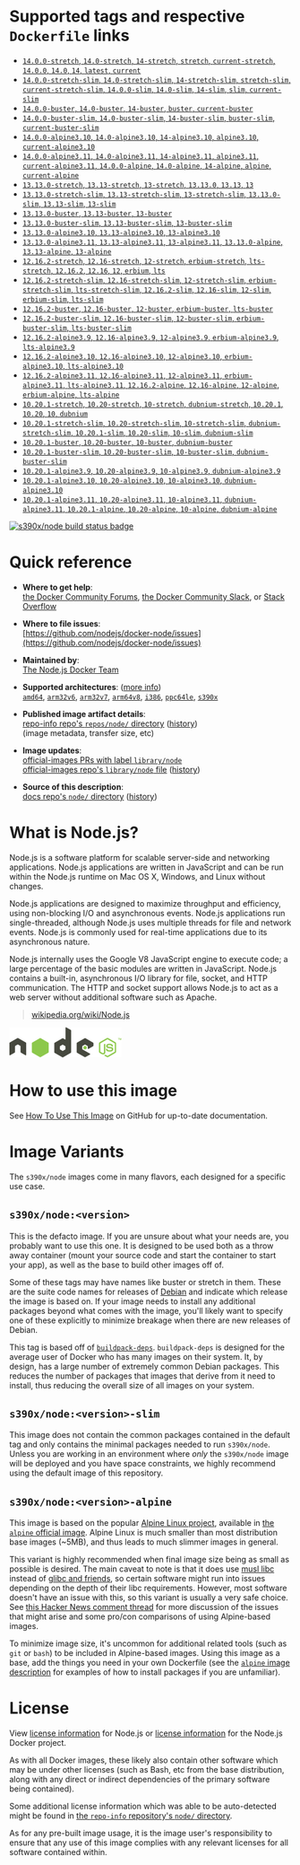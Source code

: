 <!--

********************************************************************************

WARNING:

    DO NOT EDIT "node/README.md"

    IT IS AUTO-GENERATED

    (from the other files in "node/" combined with a set of templates)

********************************************************************************

-->

# Supported tags and respective `Dockerfile` links

-	[`14.0.0-stretch`, `14.0-stretch`, `14-stretch`, `stretch`, `current-stretch`, `14.0.0`, `14.0`, `14`, `latest`, `current`](https://github.com/nodejs/docker-node/blob/2d82f7b12b855d3ce857f09efcf2c5508f0fe26b/14/stretch/Dockerfile)
-	[`14.0.0-stretch-slim`, `14.0-stretch-slim`, `14-stretch-slim`, `stretch-slim`, `current-stretch-slim`, `14.0.0-slim`, `14.0-slim`, `14-slim`, `slim`, `current-slim`](https://github.com/nodejs/docker-node/blob/2d82f7b12b855d3ce857f09efcf2c5508f0fe26b/14/stretch-slim/Dockerfile)
-	[`14.0.0-buster`, `14.0-buster`, `14-buster`, `buster`, `current-buster`](https://github.com/nodejs/docker-node/blob/2d82f7b12b855d3ce857f09efcf2c5508f0fe26b/14/buster/Dockerfile)
-	[`14.0.0-buster-slim`, `14.0-buster-slim`, `14-buster-slim`, `buster-slim`, `current-buster-slim`](https://github.com/nodejs/docker-node/blob/2d82f7b12b855d3ce857f09efcf2c5508f0fe26b/14/buster-slim/Dockerfile)
-	[`14.0.0-alpine3.10`, `14.0-alpine3.10`, `14-alpine3.10`, `alpine3.10`, `current-alpine3.10`](https://github.com/nodejs/docker-node/blob/2d82f7b12b855d3ce857f09efcf2c5508f0fe26b/14/alpine3.10/Dockerfile)
-	[`14.0.0-alpine3.11`, `14.0-alpine3.11`, `14-alpine3.11`, `alpine3.11`, `current-alpine3.11`, `14.0.0-alpine`, `14.0-alpine`, `14-alpine`, `alpine`, `current-alpine`](https://github.com/nodejs/docker-node/blob/2d82f7b12b855d3ce857f09efcf2c5508f0fe26b/14/alpine3.11/Dockerfile)
-	[`13.13.0-stretch`, `13.13-stretch`, `13-stretch`, `13.13.0`, `13.13`, `13`](https://github.com/nodejs/docker-node/blob/1af60135115827cb8f32eb4075949bbcc67895e3/13/stretch/Dockerfile)
-	[`13.13.0-stretch-slim`, `13.13-stretch-slim`, `13-stretch-slim`, `13.13.0-slim`, `13.13-slim`, `13-slim`](https://github.com/nodejs/docker-node/blob/1af60135115827cb8f32eb4075949bbcc67895e3/13/stretch-slim/Dockerfile)
-	[`13.13.0-buster`, `13.13-buster`, `13-buster`](https://github.com/nodejs/docker-node/blob/1af60135115827cb8f32eb4075949bbcc67895e3/13/buster/Dockerfile)
-	[`13.13.0-buster-slim`, `13.13-buster-slim`, `13-buster-slim`](https://github.com/nodejs/docker-node/blob/1af60135115827cb8f32eb4075949bbcc67895e3/13/buster-slim/Dockerfile)
-	[`13.13.0-alpine3.10`, `13.13-alpine3.10`, `13-alpine3.10`](https://github.com/nodejs/docker-node/blob/1af60135115827cb8f32eb4075949bbcc67895e3/13/alpine3.10/Dockerfile)
-	[`13.13.0-alpine3.11`, `13.13-alpine3.11`, `13-alpine3.11`, `13.13.0-alpine`, `13.13-alpine`, `13-alpine`](https://github.com/nodejs/docker-node/blob/1af60135115827cb8f32eb4075949bbcc67895e3/13/alpine3.11/Dockerfile)
-	[`12.16.2-stretch`, `12.16-stretch`, `12-stretch`, `erbium-stretch`, `lts-stretch`, `12.16.2`, `12.16`, `12`, `erbium`, `lts`](https://github.com/nodejs/docker-node/blob/eb9bb348eec67c1c5682e06fdb93aa45e294aa26/12/stretch/Dockerfile)
-	[`12.16.2-stretch-slim`, `12.16-stretch-slim`, `12-stretch-slim`, `erbium-stretch-slim`, `lts-stretch-slim`, `12.16.2-slim`, `12.16-slim`, `12-slim`, `erbium-slim`, `lts-slim`](https://github.com/nodejs/docker-node/blob/eb9bb348eec67c1c5682e06fdb93aa45e294aa26/12/stretch-slim/Dockerfile)
-	[`12.16.2-buster`, `12.16-buster`, `12-buster`, `erbium-buster`, `lts-buster`](https://github.com/nodejs/docker-node/blob/eb9bb348eec67c1c5682e06fdb93aa45e294aa26/12/buster/Dockerfile)
-	[`12.16.2-buster-slim`, `12.16-buster-slim`, `12-buster-slim`, `erbium-buster-slim`, `lts-buster-slim`](https://github.com/nodejs/docker-node/blob/eb9bb348eec67c1c5682e06fdb93aa45e294aa26/12/buster-slim/Dockerfile)
-	[`12.16.2-alpine3.9`, `12.16-alpine3.9`, `12-alpine3.9`, `erbium-alpine3.9`, `lts-alpine3.9`](https://github.com/nodejs/docker-node/blob/eb9bb348eec67c1c5682e06fdb93aa45e294aa26/12/alpine3.9/Dockerfile)
-	[`12.16.2-alpine3.10`, `12.16-alpine3.10`, `12-alpine3.10`, `erbium-alpine3.10`, `lts-alpine3.10`](https://github.com/nodejs/docker-node/blob/eb9bb348eec67c1c5682e06fdb93aa45e294aa26/12/alpine3.10/Dockerfile)
-	[`12.16.2-alpine3.11`, `12.16-alpine3.11`, `12-alpine3.11`, `erbium-alpine3.11`, `lts-alpine3.11`, `12.16.2-alpine`, `12.16-alpine`, `12-alpine`, `erbium-alpine`, `lts-alpine`](https://github.com/nodejs/docker-node/blob/eb9bb348eec67c1c5682e06fdb93aa45e294aa26/12/alpine3.11/Dockerfile)
-	[`10.20.1-stretch`, `10.20-stretch`, `10-stretch`, `dubnium-stretch`, `10.20.1`, `10.20`, `10`, `dubnium`](https://github.com/nodejs/docker-node/blob/d071b895dd1b8da6c566f45b971825fe5b087b21/10/stretch/Dockerfile)
-	[`10.20.1-stretch-slim`, `10.20-stretch-slim`, `10-stretch-slim`, `dubnium-stretch-slim`, `10.20.1-slim`, `10.20-slim`, `10-slim`, `dubnium-slim`](https://github.com/nodejs/docker-node/blob/d071b895dd1b8da6c566f45b971825fe5b087b21/10/stretch-slim/Dockerfile)
-	[`10.20.1-buster`, `10.20-buster`, `10-buster`, `dubnium-buster`](https://github.com/nodejs/docker-node/blob/d071b895dd1b8da6c566f45b971825fe5b087b21/10/buster/Dockerfile)
-	[`10.20.1-buster-slim`, `10.20-buster-slim`, `10-buster-slim`, `dubnium-buster-slim`](https://github.com/nodejs/docker-node/blob/d071b895dd1b8da6c566f45b971825fe5b087b21/10/buster-slim/Dockerfile)
-	[`10.20.1-alpine3.9`, `10.20-alpine3.9`, `10-alpine3.9`, `dubnium-alpine3.9`](https://github.com/nodejs/docker-node/blob/d071b895dd1b8da6c566f45b971825fe5b087b21/10/alpine3.9/Dockerfile)
-	[`10.20.1-alpine3.10`, `10.20-alpine3.10`, `10-alpine3.10`, `dubnium-alpine3.10`](https://github.com/nodejs/docker-node/blob/d071b895dd1b8da6c566f45b971825fe5b087b21/10/alpine3.10/Dockerfile)
-	[`10.20.1-alpine3.11`, `10.20-alpine3.11`, `10-alpine3.11`, `dubnium-alpine3.11`, `10.20.1-alpine`, `10.20-alpine`, `10-alpine`, `dubnium-alpine`](https://github.com/nodejs/docker-node/blob/d071b895dd1b8da6c566f45b971825fe5b087b21/10/alpine3.11/Dockerfile)

[![s390x/node build status badge](https://img.shields.io/jenkins/s/https/doi-janky.infosiftr.net/job/multiarch/job/s390x/job/node.svg?label=s390x/node%20%20build%20job)](https://doi-janky.infosiftr.net/job/multiarch/job/s390x/job/node/)

# Quick reference

-	**Where to get help**:  
	[the Docker Community Forums](https://forums.docker.com/), [the Docker Community Slack](http://dockr.ly/slack), or [Stack Overflow](https://stackoverflow.com/search?tab=newest&q=docker)

-	**Where to file issues**:  
	[https://github.com/nodejs/docker-node/issues](https://github.com/nodejs/docker-node/issues)

-	**Maintained by**:  
	[The Node.js Docker Team](https://github.com/nodejs/docker-node)

-	**Supported architectures**: ([more info](https://github.com/docker-library/official-images#architectures-other-than-amd64))  
	[`amd64`](https://hub.docker.com/r/amd64/node/), [`arm32v6`](https://hub.docker.com/r/arm32v6/node/), [`arm32v7`](https://hub.docker.com/r/arm32v7/node/), [`arm64v8`](https://hub.docker.com/r/arm64v8/node/), [`i386`](https://hub.docker.com/r/i386/node/), [`ppc64le`](https://hub.docker.com/r/ppc64le/node/), [`s390x`](https://hub.docker.com/r/s390x/node/)

-	**Published image artifact details**:  
	[repo-info repo's `repos/node/` directory](https://github.com/docker-library/repo-info/blob/master/repos/node) ([history](https://github.com/docker-library/repo-info/commits/master/repos/node))  
	(image metadata, transfer size, etc)

-	**Image updates**:  
	[official-images PRs with label `library/node`](https://github.com/docker-library/official-images/pulls?q=label%3Alibrary%2Fnode)  
	[official-images repo's `library/node` file](https://github.com/docker-library/official-images/blob/master/library/node) ([history](https://github.com/docker-library/official-images/commits/master/library/node))

-	**Source of this description**:  
	[docs repo's `node/` directory](https://github.com/docker-library/docs/tree/master/node) ([history](https://github.com/docker-library/docs/commits/master/node))

# What is Node.js?

Node.js is a software platform for scalable server-side and networking applications. Node.js applications are written in JavaScript and can be run within the Node.js runtime on Mac OS X, Windows, and Linux without changes.

Node.js applications are designed to maximize throughput and efficiency, using non-blocking I/O and asynchronous events. Node.js applications run single-threaded, although Node.js uses multiple threads for file and network events. Node.js is commonly used for real-time applications due to its asynchronous nature.

Node.js internally uses the Google V8 JavaScript engine to execute code; a large percentage of the basic modules are written in JavaScript. Node.js contains a built-in, asynchronous I/O library for file, socket, and HTTP communication. The HTTP and socket support allows Node.js to act as a web server without additional software such as Apache.

> [wikipedia.org/wiki/Node.js](https://en.wikipedia.org/wiki/Node.js)

![logo](https://raw.githubusercontent.com/docker-library/docs/01c12653951b2fe592c1f93a13b4e289ada0e3a1/node/logo.png)

# How to use this image

See [How To Use This Image](https://github.com/nodejs/docker-node/blob/master/README.md#how-to-use-this-image) on GitHub for up-to-date documentation.

# Image Variants

The `s390x/node` images come in many flavors, each designed for a specific use case.

## `s390x/node:<version>`

This is the defacto image. If you are unsure about what your needs are, you probably want to use this one. It is designed to be used both as a throw away container (mount your source code and start the container to start your app), as well as the base to build other images off of.

Some of these tags may have names like buster or stretch in them. These are the suite code names for releases of [Debian](https://wiki.debian.org/DebianReleases) and indicate which release the image is based on. If your image needs to install any additional packages beyond what comes with the image, you'll likely want to specify one of these explicitly to minimize breakage when there are new releases of Debian.

This tag is based off of [`buildpack-deps`](https://hub.docker.com/_/buildpack-deps/). `buildpack-deps` is designed for the average user of Docker who has many images on their system. It, by design, has a large number of extremely common Debian packages. This reduces the number of packages that images that derive from it need to install, thus reducing the overall size of all images on your system.

## `s390x/node:<version>-slim`

This image does not contain the common packages contained in the default tag and only contains the minimal packages needed to run `s390x/node`. Unless you are working in an environment where *only* the `s390x/node` image will be deployed and you have space constraints, we highly recommend using the default image of this repository.

## `s390x/node:<version>-alpine`

This image is based on the popular [Alpine Linux project](http://alpinelinux.org), available in [the `alpine` official image](https://hub.docker.com/_/alpine). Alpine Linux is much smaller than most distribution base images (~5MB), and thus leads to much slimmer images in general.

This variant is highly recommended when final image size being as small as possible is desired. The main caveat to note is that it does use [musl libc](http://www.musl-libc.org) instead of [glibc and friends](http://www.etalabs.net/compare_libcs.html), so certain software might run into issues depending on the depth of their libc requirements. However, most software doesn't have an issue with this, so this variant is usually a very safe choice. See [this Hacker News comment thread](https://news.ycombinator.com/item?id=10782897) for more discussion of the issues that might arise and some pro/con comparisons of using Alpine-based images.

To minimize image size, it's uncommon for additional related tools (such as `git` or `bash`) to be included in Alpine-based images. Using this image as a base, add the things you need in your own Dockerfile (see the [`alpine` image description](https://hub.docker.com/_/alpine/) for examples of how to install packages if you are unfamiliar).

# License

View [license information](https://github.com/nodejs/node/blob/master/LICENSE) for Node.js or [license information](https://github.com/nodejs/docker-node/blob/master/LICENSE) for the Node.js Docker project.

As with all Docker images, these likely also contain other software which may be under other licenses (such as Bash, etc from the base distribution, along with any direct or indirect dependencies of the primary software being contained).

Some additional license information which was able to be auto-detected might be found in [the `repo-info` repository's `node/` directory](https://github.com/docker-library/repo-info/tree/master/repos/node).

As for any pre-built image usage, it is the image user's responsibility to ensure that any use of this image complies with any relevant licenses for all software contained within.
